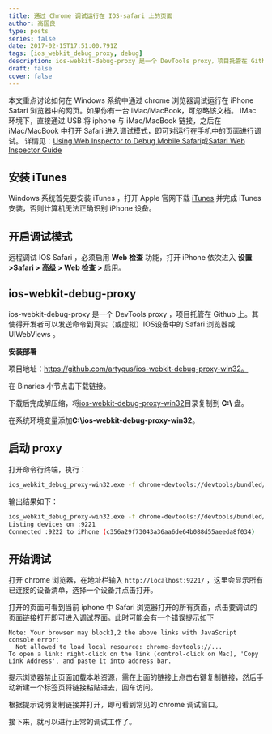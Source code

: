 ```yaml
---
title: 通过 Chrome 调试运行在 IOS-safari 上的页面
author: 高国良
type: posts
series: false
date: 2017-02-15T17:51:00.791Z
tags: [ios_webkit_debug_proxy, debug]
description: ios-webkit-debug-proxy 是一个 DevTools proxy，项目托管在 Github 上。其使得开发者发送命令到真实（或虚拟）IOS 设备中的 Safari 浏览器或 UIWebViews 中,以实现对 IOS 中 Safari 页面的调试。
draft: false 
cover: false
---
```


本文重点讨论如何在 Windows 系统中通过 chrome 浏览器调试运行在 iPhone Safari 浏览器中的网页。如果你有一台 iMac/MacBook，可忽略该文档。
iMac 环境下，直接通过 USB 将 iphone 与 iMac/MacBook 链接，之后在 iMac/MacBook 中打开 Safari 进入调试模式，即可对运行在手机中的页面进行调试。
详情见：[Using Web Inspector to Debug Mobile Safari](https://webdesign.tutsplus.com/articles/quick-tip-using-web-inspector-to-debug-mobile-safari--webdesign-8787)或[Safari Web Inspector Guide](https://developer.apple.com/library/content/documentation/AppleApplications/Conceptual/Safari_Developer_Guide/GettingStarted/GettingStarted.html)

## 安装 iTunes

Windows 系统首先要安装 iTunes ，打开 Apple 官网下载 [iTunes](https://www.apple.com/cn/itunes/download/) 并完成 iTunes 安装，否则计算机无法正确识别 iPhone 设备。

## 开启调试模式

远程调试 IOS Safari ，必须启用 **Web 检查** 功能，打开 iPhone 依次进入 **设置 >Safari > 高级 > Web 检查 >** 启用。

## ios-webkit-debug-proxy

ios-webkit-debug-proxy 是一个 DevTools proxy ，项目托管在 Github 上。其使得开发者可以发送命令到真实（或虚拟）IOS设备中的 Safari 浏览器或 UIWebViews 。

**安装部署**

项目地址：https://github.com/artygus/ios-webkit-debug-proxy-win32。

在 Binaries 小节点击下载链接。

下载后完成解压缩，将[ios-webkit-debug-proxy-win32](https://github.com/artygus/ios-webkit-debug-proxy-win32)目录复制到 **C:\\** 盘。

在系统环境变量添加**C:\\ios-webkit-debug-proxy-win32**。

## 启动 proxy

打开命令行终端，执行：

```bash
ios_webkit_debug_proxy-win32.exe -f chrome-devtools://devtools/bundled/inspector.html
```

输出结果如下：

```bash
ios_webkit_debug_proxy-win32.exe -f chrome-devtools://devtools/bundled/inspector.html
Listing devices on :9221 
Connected :9222 to iPhone (c356a29f73043a36aa6de64b088d55aeeda8f034)
```

## 开始调试

打开 chrome 浏览器，在地址栏输入 `http://localhost:9221/` ，这里会显示所有已连接的设备清单，选择一个设备并点击打开。

打开的页面可看到当前 iphone 中 Safari 浏览器打开的所有页面，点击要调试的页面链接打开即可进入调试界面。此时可能会有一个错误提示如下

```
Note: Your browser may block1,2 the above links with JavaScript console error:
  Not allowed to load local resource: chrome-devtools://...
To open a link: right-click on the link (control-click on Mac), 'Copy Link Address', and paste it into address bar.
```

提示浏览器禁止页面加载本地资源，需在上面的链接上点击右键复制链接，然后手动新建一个标签页将链接粘贴进去，回车访问。

根据提示说明复制链接并打开，即可看到常见的 chrome 调试窗口。

接下来，就可以进行正常的调试工作了。